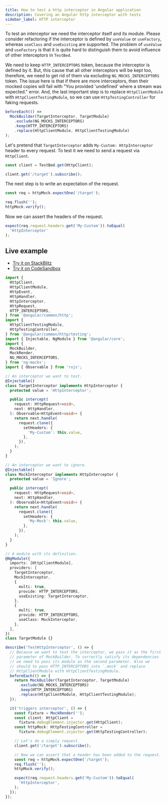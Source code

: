 ```yaml
---
title: How to test a http interceptor in Angular application
description: Covering an Angular http interceptor with tests
sidebar_label: HTTP interceptor
---
```


To test an interceptor we need the interceptor itself and its module.
Please consider refactoring if the interceptor is defined by `useValue` or `useFactory`, whereas `useClass` and `useExisting` are supported.
The problem of `useValue` and `useFactory` is that it is quite hard to distinguish them to avoid influence of other interceptors
in `TestBed`.

We need to keep `HTTP_INTERCEPTORS` token, because the interceptor is defined by it.
But, this cause that all other interceptors will be kept too, therefore, we need to get rid of them via excluding `NG_MOCKS_INTERCEPTORS` token.
The issue here is that if there are more interceptors, then their mocked copies will fail
with "You provided 'undefined' where a stream was expected." error.
And, the last important step is to replace `HttpClientModule` with `HttpClientTestingModule`,
so we can use `HttpTestingController` for faking requests.

```ts
beforeEach(() =>
  MockBuilder(TargetInterceptor, TargetModule)
    .exclude(NG_MOCKS_INTERCEPTORS)
    .keep(HTTP_INTERCEPTORS)
    .replace(HttpClientModule, HttpClientTestingModule)
);
```

Let's pretend that `TargetInterceptor` adds `My-Custom: HttpInterceptor` header to every request.
To test it we need to send a request via `HttpClient`.

```ts
const client = TestBed.get(HttpClient);

client.get('/target').subscribe();
```

The next step is to write an expectation of the request.

```ts
const req = httpMock.expectOne('/target');

req.flush('');
httpMock.verify();
```

Now we can assert the headers of the request.

```ts
expect(req.request.headers.get('My-Custom')).toEqual(
  'HttpInterceptor'
);
```

## Live example

- [Try it on StackBlitz](https://stackblitz.com/github/ng-mocks/examples?file=src/examples/TestHttpInterceptor/test.spec.ts&initialpath=%3Fspec%3DTestHttpInterceptor)
- [Try it on CodeSandbox](https://codesandbox.io/s/github/ng-mocks/examples?file=/src/examples/TestHttpInterceptor/test.spec.ts&initialpath=%3Fspec%3DTestHttpInterceptor)

```ts title="https://github.com/ike18t/ng-mocks/blob/master/examples/TestHttpInterceptor/test.spec.ts"
import {
  HttpClient,
  HttpClientModule,
  HttpEvent,
  HttpHandler,
  HttpInterceptor,
  HttpRequest,
  HTTP_INTERCEPTORS,
} from '@angular/common/http';
import {
  HttpClientTestingModule,
  HttpTestingController,
} from '@angular/common/http/testing';
import { Injectable, NgModule } from '@angular/core';
import {
  MockBuilder,
  MockRender,
  NG_MOCKS_INTERCEPTORS,
} from 'ng-mocks';
import { Observable } from 'rxjs';

// An interceptor we want to test.
@Injectable()
class TargetInterceptor implements HttpInterceptor {
  protected value = 'HttpInterceptor';

  public intercept(
    request: HttpRequest<void>,
    next: HttpHandler,
  ): Observable<HttpEvent<void>> {
    return next.handle(
      request.clone({
        setHeaders: {
          'My-Custom': this.value,
        },
      }),
    );
  }
}

// An interceptor we want to ignore.
@Injectable()
class MockInterceptor implements HttpInterceptor {
  protected value = 'Ignore';

  public intercept(
    request: HttpRequest<void>,
    next: HttpHandler,
  ): Observable<HttpEvent<void>> {
    return next.handle(
      request.clone({
        setHeaders: {
          'My-Mock': this.value,
        },
      }),
    );
  }
}

// A module with its definition.
@NgModule({
  imports: [HttpClientModule],
  providers: [
    TargetInterceptor,
    MockInterceptor,
    {
      multi: true,
      provide: HTTP_INTERCEPTORS,
      useExisting: TargetInterceptor,
    },
    {
      multi: true,
      provide: HTTP_INTERCEPTORS,
      useClass: MockInterceptor,
    },
  ],
})
class TargetModule {}

describe('TestHttpInterceptor', () => {
  // Because we want to test the interceptor, we pass it as the first
  // parameter of MockBuilder. To correctly satisfy its dependencies
  // we need to pass its module as the second parameter. Also we
  // should to pass HTTP_INTERCEPTORS into `.mock` and replace
  // HttpClientModule with HttpClientTestingModule.
  beforeEach(() => {
    return MockBuilder(TargetInterceptor, TargetModule)
      .exclude(NG_MOCKS_INTERCEPTORS)
      .keep(HTTP_INTERCEPTORS)
      .replace(HttpClientModule, HttpClientTestingModule);
  });

  it('triggers interceptor', () => {
    const fixture = MockRender('');
    const client: HttpClient =
      fixture.debugElement.injector.get(HttpClient);
    const httpMock: HttpTestingController =
      fixture.debugElement.injector.get(HttpTestingController);

    // Let's do a simply request.
    client.get('/target').subscribe();

    // Now we can assert that a header has been added to the request.
    const req = httpMock.expectOne('/target');
    req.flush('');
    httpMock.verify();

    expect(req.request.headers.get('My-Custom')).toEqual(
      'HttpInterceptor',
    );
  });
});
```
